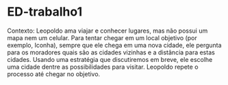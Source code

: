 # ED-trabalho1
Contexto: Leopoldo ama viajar e conhecer lugares, mas não possui um mapa nem um celular. Para tentar chegar em um local objetivo (por exemplo, Iconha), sempre que ele chega em uma nova cidade, ele pergunta para os moradores quais são as cidades vizinhas e a distância para estas cidades. Usando uma estratégia que discutiremos em breve, ele escolhe uma cidade dentre as possibilidades para visitar. Leopoldo repete o processo até chegar no objetivo.